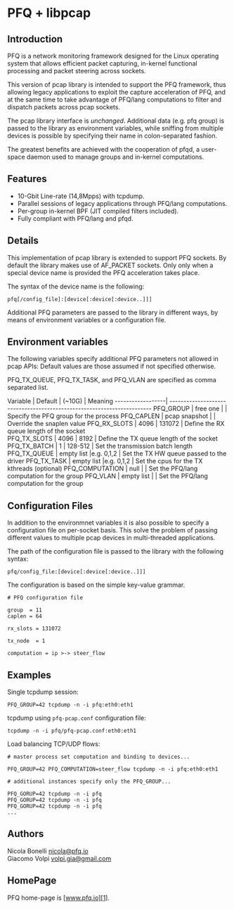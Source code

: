 PFQ + libpcap 
=============

Introduction
------------

PFQ is a network monitoring framework designed for the Linux operating system 
that allows efficient packet capturing, in-kernel functional processing and packet 
steering across sockets.

This version of pcap library is intended to support the PFQ framework, thus allowing 
legacy applications to exploit the capture acceleration of PFQ, and at the 
same time to take advantage of PFQ/lang computations to filter and dispatch packets
across pcap sockets.

The pcap library interface is *unchanged*. Additional data (e.g. pfq group) is passed 
to the library as environment variables, while sniffing from multiple devices is possible
by specifying their name in colon-separated fashion.

The greatest benefits are achieved with the cooperation of pfqd, a user-space daemon used
to manage groups and in-kernel computations.


Features
--------

* 10-Gbit Line-rate (14,8Mpps) with tcpdump.
* Parallel sessions of legacy applications through PFQ/lang computations.
* Per-group in-kernel BPF (JIT compiled filters included).
* Fully compliant with PFQ/lang and pfqd.


Details
-------

This implementation of pcap library is extended to support PFQ sockets. By default
the library makes use of AF_PACKET sockets. Only only when a special device name 
is provided the PFQ acceleration takes place.

The syntax of the device name is the following:

```
pfq[/config_file]:[device[:device[:device..]]]
```

Additional PFQ parameters are passed to the library in different ways, by means of
environment variables or a configuration file.


Environment variables
---------------------

The following variables specify additional PFQ parameters not allowed in pcap APIs:
Default values are those assumed if not specified otherwise.

PFQ\_TX\_QUEUE, PFQ\_TX\_TASK, and PFQ\_VLAN are specified as comma separated list.



Variable          | Default       | (~10G) | Meaning
------------------| -----------------------------------------------------------------------
PFQ_GROUP         |  free one     |           | Specify the PFQ group for the process
PFQ_CAPLEN        | pcap snapshot |           | Override the snaplen value
PFQ_RX_SLOTS      |    4096       |  131072   | Define the RX queue length of the socket   
PFQ_TX_SLOTS      |    4096       |   8192    | Define the TX queue length of the socket   
PFQ_TX_BATCH      |      1        | 128-512   | Set the transmission batch length
PFQ_TX_QUEUE      | empty list    |e.g. 0,1,2 | Set the TX HW queue passed to the driver
PFQ_TX_TASK       | empty list    |e.g. 0,1,2 | Set the cpus for the TX kthreads (optional)
PFQ_COMPUTATION   |    null       |           | Set the PFQ/lang computation for the group
PFQ_VLAN          | empty list    |           | Set the PFQ/lang computation for the group


Configuration Files
-------------------

In addition to the environmnet variables it is also possible to specify
a configuration file on per-socket basis. This solve the problem of passing
different values to multiple pcap devices in multi-threaded applications.

The path of the configuration file is passed to the library with the following syntax:

```
pfq/config_file:[device[:device[:device..]]]
```

The configuration is based on the simple key-value grammar.

```
# PFQ configuration file

group  = 11
caplen = 64

rx_slots = 131072

tx_node  = 1

computation = ip >-> steer_flow
```

Examples
--------

Single tcpdump session:

```
PFQ_GROUP=42 tcpdump -n -i pfq:eth0:eth1
```

tcpdump using `pfq-pcap.conf` configuration file:

```
tcpdump -n -i pfq/pfq-pcap.conf:eth0:eth1
```

Load balancing TCP/UDP flows:

```
# master process set computation and binding to devices...

PFQ_GROUP=42 PFQ_COMPUTATION=steer_flow tcpdump -n -i pfq:eth0:eth1

# additional instances specify only the PFQ_GROUP...

PFQ_GORUP=42 tcpdump -n -i pfq
PFQ_GORUP=42 tcpdump -n -i pfq
PFQ_GORUP=42 tcpdump -n -i pfq
...
```

Authors
-------

Nicola Bonelli <nicola@pfq.io>  
Giacomo Volpi <volpi.gia@gmail.com>


HomePage
--------

PFQ home-page is [www.pfq.io][1]. 


[1]: http://www.pfq.io
